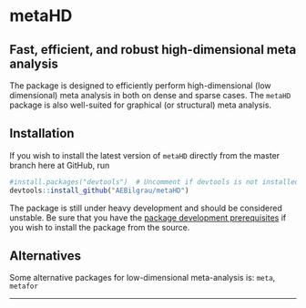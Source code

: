 metaHD
======
Fast, efficient, and robust high-dimensional meta analysis
----------------------------------------------------------

The package is designed to efficiently perform high-dimensional (low dimensional) meta analysis in both on dense and sparse cases. The `metaHD` package is also well-suited for graphical (or structural) meta analysis.

Installation
------------
If you wish to install the latest version of `metaHD` directly from the master branch here at GitHub, run 

```R
#install.packages("devtools")  # Uncomment if devtools is not installed
devtools::install_github("AEBilgrau/metaHD")
```

The package is still under heavy development and should be considered unstable. Be sure that you have the [package development prerequisites](http://www.rstudio.com/ide/docs/packages/prerequisites) if you wish to install the package from the source.


Alternatives
------------
Some alternative packages for low-dimensional meta-analysis is: `meta`, `metafor`


---
